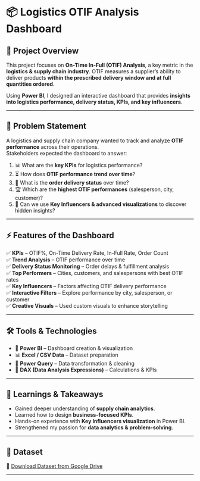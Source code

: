 # 📦 Logistics OTIF Analysis Dashboard  

## 📌 Project Overview  
This project focuses on **On-Time In-Full (OTIF) Analysis**, a key metric in the **logistics & supply chain industry**. OTIF measures a supplier’s ability to deliver products **within the prescribed delivery window and at full quantities ordered**.  

Using **Power BI**, I designed an interactive dashboard that provides **insights into logistics performance, delivery status, KPIs, and key influencers**.  

---

## 🎯 Problem Statement  
A logistics and supply chain company wanted to track and analyze **OTIF performance** across their operations.  
Stakeholders expected the dashboard to answer:  

1. 📊 What are the **key KPIs** for logistics performance?  
2. ⏳ How does **OTIF performance trend over time**?  
3. 🚚 What is the **order delivery status** over time?  
4. 🏆 Which are the **highest OTIF performances** (salesperson, city, customer)?  
5. 🔎 Can we use **Key Influencers & advanced visualizations** to discover hidden insights?  

---

## ⚡ Features of the Dashboard  
✅ **KPIs** – OTIF%, On-Time Delivery Rate, In-Full Rate, Order Count  
✅ **Trend Analysis** – OTIF performance over time  
✅ **Delivery Status Monitoring** – Order delays & fulfillment analysis  
✅ **Top Performers** – Cities, customers, and salespersons with best OTIF rates  
✅ **Key Influencers** – Factors affecting OTIF delivery performance  
✅ **Interactive Filters** – Explore performance by city, salesperson, or customer  
✅ **Creative Visuals** – Used custom visuals to enhance storytelling  

---

## 🛠️ Tools & Technologies  
- 📌 **Power BI** – Dashboard creation & visualization  
- 📊 **Excel / CSV Data** – Dataset preparation  
- 🧹 **Power Query** – Data transformation & cleaning  
- 🧠 **DAX (Data Analysis Expressions)** – Calculations & KPIs  

---

## 🚀 Learnings & Takeaways  
- Gained deeper understanding of **supply chain analytics**.  
- Learned how to design **business-focused KPIs**.  
- Hands-on experience with **Key Influencers visualization** in Power BI.  
- Strengthened my passion for **data analytics & problem-solving**.  

---

## 📂 Dataset  
🔗 [Download Dataset from Google Drive](https://drive.google.com/drive/folders/1lE3Z2NFN0zqXplKOfdrBPSHJvCaDO2RS?usp=sharing)  

---
